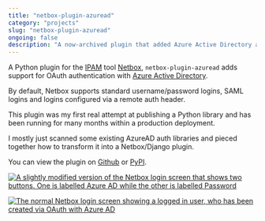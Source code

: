 ```yaml
---
title: "netbox-plugin-azuread"
category: "projects"
slug: "netbox-plugin-azuread"
ongoing: false
description: "A now-archived plugin that added Azure Active Directory authentication to Netbox"
---
```


A Python plugin for the [IPAM](https://docs.microsoft.com/en-us/windows-server/networking/technologies/ipam/ipam-top) tool [Netbox](https://github.com/marcus-crane/netbox-plugin-azuread/blob/main/github.com/netbox-community/netbox), `netbox-plugin-azuread` adds support for OAuth authentication with [Azure Active Directory](https://azure.microsoft.com/en-us/services/active-directory/).

By default, Netbox supports standard username/password logins, SAML logins and logins configured via a remote auth header.

This plugin was my first real attempt at publishing a Python library and has been running for many months within a production deployment.

I mostly just scanned some existing AzureAD auth libraries and pieced together how to transform it into a Netbox/Django plugin.

You can view the plugin on [Github](https://github.com/marcus-crane/netbox-plugin-azuread) or [PyPI](https://pypi.org/project/netbox-plugin-azuread/).

[![A slightly modified version of the Netbox login screen that shows two buttons. One is labelled Azure AD while the other is labelled Password](https://github.com/marcus-crane/netbox-plugin-azuread/raw/main/docs/netbox-login.png)](https://github.com/marcus-crane/netbox-plugin-azuread/blob/main/docs/netbox-login.png)

[![The normal Netbox login screen showing a logged in user, who has been created via OAuth with Azure AD](https://github.com/marcus-crane/netbox-plugin-azuread/raw/main/docs/netbox-profile.png)](https://github.com/marcus-crane/netbox-plugin-azuread/blob/main/docs/netbox-profile.png)
